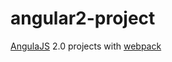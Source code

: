 # angular2-project

[AngulaJS](https://angular.io/) 2.0 projects with [webpack](https://webpack.github.io/)
